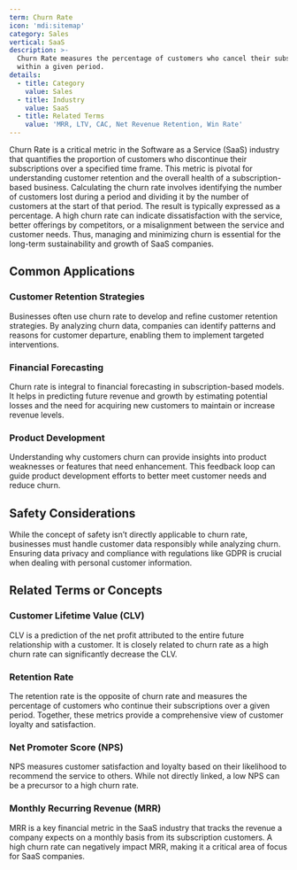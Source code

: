 ```yaml
---
term: Churn Rate
icon: 'mdi:sitemap'
category: Sales
vertical: SaaS
description: >-
  Churn Rate measures the percentage of customers who cancel their subscriptions
  within a given period.
details:
  - title: Category
    value: Sales
  - title: Industry
    value: SaaS
  - title: Related Terms
    value: 'MRR, LTV, CAC, Net Revenue Retention, Win Rate'
---
```

Churn Rate is a critical metric in the Software as a Service (SaaS) industry that quantifies the proportion of customers who discontinue their subscriptions over a specified time frame. This metric is pivotal for understanding customer retention and the overall health of a subscription-based business. Calculating the churn rate involves identifying the number of customers lost during a period and dividing it by the number of customers at the start of that period. The result is typically expressed as a percentage. A high churn rate can indicate dissatisfaction with the service, better offerings by competitors, or a misalignment between the service and customer needs. Thus, managing and minimizing churn is essential for the long-term sustainability and growth of SaaS companies.

## Common Applications

### Customer Retention Strategies
Businesses often use churn rate to develop and refine customer retention strategies. By analyzing churn data, companies can identify patterns and reasons for customer departure, enabling them to implement targeted interventions.

### Financial Forecasting
Churn rate is integral to financial forecasting in subscription-based models. It helps in predicting future revenue and growth by estimating potential losses and the need for acquiring new customers to maintain or increase revenue levels.

### Product Development
Understanding why customers churn can provide insights into product weaknesses or features that need enhancement. This feedback loop can guide product development efforts to better meet customer needs and reduce churn.

## Safety Considerations

While the concept of safety isn’t directly applicable to churn rate, businesses must handle customer data responsibly while analyzing churn. Ensuring data privacy and compliance with regulations like GDPR is crucial when dealing with personal customer information.

## Related Terms or Concepts

### Customer Lifetime Value (CLV)
CLV is a prediction of the net profit attributed to the entire future relationship with a customer. It is closely related to churn rate as a high churn rate can significantly decrease the CLV.

### Retention Rate
The retention rate is the opposite of churn rate and measures the percentage of customers who continue their subscriptions over a given period. Together, these metrics provide a comprehensive view of customer loyalty and satisfaction.

### Net Promoter Score (NPS)
NPS measures customer satisfaction and loyalty based on their likelihood to recommend the service to others. While not directly linked, a low NPS can be a precursor to a high churn rate.

### Monthly Recurring Revenue (MRR)
MRR is a key financial metric in the SaaS industry that tracks the revenue a company expects on a monthly basis from its subscription customers. A high churn rate can negatively impact MRR, making it a critical area of focus for SaaS companies.
